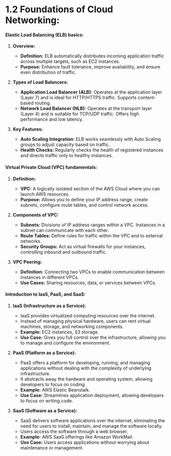 # 1.2 Foundations of Cloud Networking:

#### Elastic Load Balancing (ELB) basics:

1.  **Overview:**

    - **Definition:** ELB automatically distributes incoming application traffic across multiple targets, such as EC2 instances.
    - **Purpose:** Enhance fault tolerance, improve availability, and ensure even distribution of traffic.

2.  **Types of Load Balancers:**

    - **Application Load Balancer (ALB):** Operates at the application layer (Layer 7) and is ideal for HTTP/HTTPS traffic. Supports content-based routing.
    - **Network Load Balancer (NLB):** Operates at the transport layer (Layer 4) and is suitable for TCP/UDP traffic. Offers high performance and low latency.

3.  **Key Features:**

    - **Auto Scaling Integration:** ELB works seamlessly with Auto Scaling groups to adjust capacity based on traffic.
    - **Health Checks:** Regularly checks the health of registered instances and directs traffic only to healthy instances.

#### Virtual Private Cloud (VPC) fundamentals:

1.  **Definition:**

    - **VPC:** A logically isolated section of the AWS Cloud where you can launch AWS resources.
    - **Purpose:** Allows you to define your IP address range, create subnets, configure route tables, and control network access.

2.  **Components of VPC:**

    - **Subnets:** Divisions of IP address ranges within a VPC. Instances in a subnet can communicate with each other.
    - **Route Tables:** Define rules for traffic within the VPC and to external networks.
    - **Security Groups:** Act as virtual firewalls for your instances, controlling inbound and outbound traffic.

3.  **VPC Peering:**

    - **Definition:** Connecting two VPCs to enable communication between instances in different VPCs.
    - **Use Cases:** Sharing resources, data, or services between VPCs.

#### Introduction to IaaS, PaaS, and SaaS:

1.  **IaaS (Infrastructure as a Service):**

    - IaaS provides virtualized computing resources over the internet.
    - Instead of managing physical hardware, users can rent virtual machines, storage, and networking components.
    - **Example:** EC2 instances, S3 storage.
    - **Use Case:** Gives you full control over the infrastructure, allowing you to manage and configure the environment.

2.  **PaaS (Platform as a Service):**

    - PaaS offers a platform for developing, running, and managing applications without dealing with the complexity of underlying infrastructure.
    - It abstracts away the hardware and operating system, allowing developers to focus on coding.
    - **Example:** AWS Elastic Beanstalk.
    - **Use Case:** Streamlines application deployment, allowing developers to focus on writing code.

3.  **SaaS (Software as a Service):**

    - SaaS delivers software applications over the internet, eliminating the need for users to install, maintain, and manage the software locally.
    - Users access the software through a web browser.
    - **Example:** AWS SaaS offerings like Amazon WorkMail.
    - **Use Case:** Users access applications without worrying about maintenance or management.
